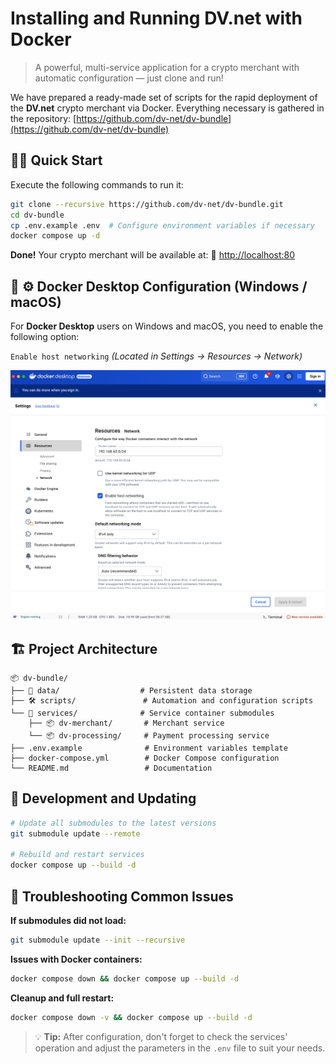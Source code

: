 # Installing and Running DV.net with Docker

> A powerful, multi-service application for a crypto merchant with automatic configuration — just clone and run\!

We have prepared a ready-made set of scripts for the rapid deployment of the **DV.net** crypto merchant via Docker. 
Everything necessary is gathered in the repository:
[https://github.com/dv-net/dv-bundle](https://github.com/dv-net/dv-bundle)

## 🏃‍♂️ Quick Start

Execute the following commands to run it:

```bash
git clone --recursive https://github.com/dv-net/dv-bundle.git
cd dv-bundle
cp .env.example .env  # Configure environment variables if necessary
docker compose up -d
```

**Done\!** Your crypto merchant will be available at:
🔗 [http://localhost:80](https://www.google.com/search?q=http://localhost:80)


## 🐳 ⚙️ Docker Desktop Configuration (Windows / macOS)

For **Docker Desktop** users on Windows and macOS, you need to enable the following option:

`Enable host networking`
*(Located in Settings → Resources → Network)*

![Docker Desktop](../../assets/images/installation/docker-instalation.png)

## 🏗️ Project Architecture

```
📦 dv-bundle/
├── 📂 data/                  # Persistent data storage
├── 🛠️ scripts/               # Automation and configuration scripts
└── 🐳 services/              # Service container submodules
    ├── 📦 dv-merchant/       # Merchant service
    └── 📦 dv-processing/     # Payment processing service
├── .env.example              # Environment variables template
├── docker-compose.yml        # Docker Compose configuration
└── README.md                 # Documentation
```


## 🔧 Development and Updating

```bash
# Update all submodules to the latest versions
git submodule update --remote

# Rebuild and restart services
docker compose up --build -d
```


## 🐛 Troubleshooting Common Issues

**If submodules did not load:**

```bash
git submodule update --init --recursive
```

**Issues with Docker containers:**

```bash
docker compose down && docker compose up --build -d
```

**Cleanup and full restart:**

```bash
docker compose down -v && docker compose up --build -d
```

> 💡 **Tip:** After configuration, don't forget to check the services' operation and adjust the parameters in the `.env` 
> file to suit your needs.